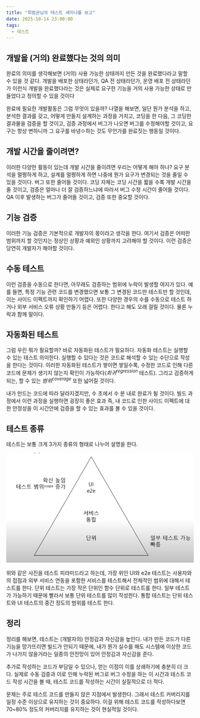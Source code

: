 ```yaml
---
title: "최범균님의 테스트 세미나를 보고"
date: 2025-10-14 23:00:00
tags: 
  - 테스트
---
```


## 개발을 (거의) 완료했다는 것의 의미

완료의 의미를 생각해보면 (거의) 사용 가능한 상태까지 만든 것을 완료했다라고 말할 수 있을 것 같다.
개발을 배포한 상태라던가, QA 전 상태라던가, 운영 배포 전 상태라던가 
이런식 개발을 완료했다라는 것은 실제로 요구한 기능을 거의 사용 가능한 상태로 만들었다고 정의할 수 있을 것이다

완료에 필요한 개발활동은 그럼 무엇이 있을까?
나열을 해보면, 일단 뭔가 분석을 하고,
분석한 결과를 갖고,
어떻게 만들지 설계하는 과정을 거치고, 
코딩을 한 다음, 
그 코딩한 결과물을 검증을 할 것이고, 
검증 과정에서 버그가 나오면 버그를 수정해야할 것이고,
요구는 항상 변하니까 그 요구를 바녕ㅇ하는 것도 무언가를 완료짓는 행동일 것이다.

## 개발 시간을 줄이려면?

이러한 다양한 활동이 있는데 개발 시간을 줄이려면 우리는 어떻게 해야 하나?
요구 분석을 멀쩡하게 하고, 설계를 멀쩡하게 하면 나중에 뭔가 요구가 변경되는 것을 줄일 수 있을 것이다.
버그 또한 줄어들 것이다.
코딩 자체는 코딩 시간을 짧을 수록 개발 시간을 줄 것이고,
검증은 얼마나 더 잘 검증하느냐에 따라서 버그 수정 시간이 줄어들 것이다.
QA 이후 발생하는 버그가 줄어들 것이고, 검증 또한 중요할 것이다.

## 기능 검증

이러한 기능 검증은 기본적으로 개발자의 몫이라고 생각을 한다.
여기서 검증은 어떠한 범위까지 할 것인지는 정상인 상황과 예외인 상황까지 고려해야 할 것이다.
이런 검증은 당연히 개발자가 해야할 것이다.

## 수동 테스트

이런 검증을 수동으로 한다면, 아무래도 검증하는 범위에 누락이 발생할 여지가 있다.
예를 들면, 특정 기능 관련 코드를 변경했으면 보통 그 변경된 코드만 테스트만 할 것인데,
이는 사이드 이펙트까지 확인하기 어렵다.
또한 다양한 경우의 수를 수동으로 테스트 하거나 외부 서비스 오류 상황 만들기 등은 어렵다.
한다고 해도 오래 걸릴 것이다. 물론 누락과 함께 말이다.

## 자동화된 테스트

그럼 우린 뭐가 필요할까?
바로 자동화된 테스트가 필요하다.
자동화 테스트는 실행할 수 있는 테스트 의미한다.
실행할 수 있다는 것은 코드로 해석할 수 있는 수단으로 작성을 한다는 것이다.
이러한 자동화된 테스트가 쌓이면 쌓일수록, 수정한 코드로 인해 다른 코드에 문제가 생기지 않는지 확인이 가능하다($회귀^{regression}$ 테스트).
그리고 검증하게 되는, 할 수 있는 $범위^{coverage}$ 또한 넓어질 것이다.

내가 만드는 코드에 따라 달라지겠지만, 수 초에서 수 분 내로 완료가 될 것이다.
빌드 과정에서 이런 과정을 실행하면 굉장히 좋은 효과 즉, 내 코드로 인한 사이드 이펙트에 대한 안정성을 이 시간안에 검증을 할 수 있는 효과를 볼 수 있을 것이다.

## 테스트 종류

테스트는 보통 크게 3가지 종류의 형태로 나누어 설명을 한다.

![테스트 피라미드](img.png)

위와 같은 사진을 테스트 피라미드라고 하는데,
가장 위인 UI와 e2e 테스트는 사용자와의 접점과 외부 서비스 연동을 포함한 서비스를 테스트해서 전체적인 범위에 대해서 테스트를 한다.
단위 테스트는 가장 작은 단위인 함수 단위로 테스트를 한다. 일부 테스트가 가능하기 때문에 빨라서 보통 단위 테스트를 많이 작성한다.
통합 테스트는 단위 테스트와 UI 테스트의 중간 정도의 범위를 테스트 한다.

## 정리

정리를 해보면, 테스트는 (개발자의) 안정감과 자신감을 높인다.
내가 만든 코드가 다른 기능을 망가뜨리면 빌드가 안되기 때문에,
내가 뭔가 실수를 해도 시스템에 이상한 코드가 나가지 않을거라는 일종의 안전망이 있어 안정감과 자신감을 준다.

추가로 작성하는 코드가 부담일 수 있으나, 얻는 이점이 이를 상쇄하기에 충분히 더 크다.
실제로 수동 검증과 이로 인해 누락된 버그로 버그 수정을 하는 이 시간과 테스트 코드 작성 시간을 볼 때,
테스트 코드를 작성하는 시간이 실질적으로 더 적다.

문제는 주로 테스트 코드를 만들지 않은 지점에서 발생한다. 
그래서 테스트 커버리지를 일정 수준 이상으로 유지하는 것이 중요하다.
이걸 위해 테스트 코드를 작성하다보면 70~80% 정도의 커버리지를 유지하는 것이 현실적일 것이다.

